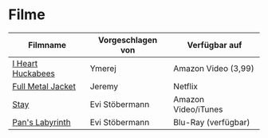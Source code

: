 # Filme


|Filmname                                                                   |Vorgeschlagen von       |Verfügbar auf       |
|---------------------------------------------------------------------------|------------------------|--------------------|
|[I Heart Huckabees](https://www.imdb.com/title/tt0356721/)                 |Ymerej                  |Amazon Video (3,99) |
|[Full Metal Jacket](https://www.imdb.com/title/tt0093058/)                 |Jeremy                  |Netflix             |
|[Stay](https://www.imdb.com/title/tt0371257/)                              |Evi Stöbermann          |Amazon Video/iTunes |
|[Pan's Labyrinth](https://www.imdb.com/title/tt0457430/)                   |Evi Stöbermann          |Blu-Ray (verfügbar) |

